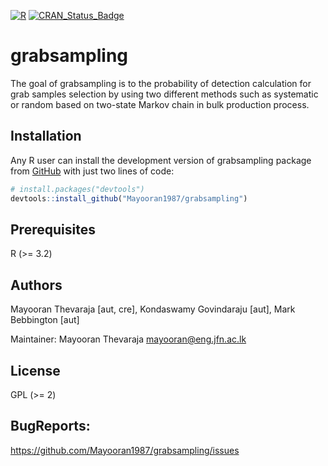 [![R](https://github.com/Mayooran1987/grabsampling/actions/workflows/r.yml/badge.svg)](https://github.com/Mayooran1987/grabsampling/actions/workflows/r.yml)
[![CRAN_Status_Badge](http://www.r-pkg.org/badges/version/grabsampling)](https://cran.r-project.org/package=grabsampling)
   
# grabsampling

The goal of grabsampling is to the probability of detection calculation for grab samples selection by using two different methods such as systematic or random based on two-state Markov chain in bulk production process.

## Installation

Any R user can install the development version of grabsampling package from [GitHub](https://github.com/) with just two lines of code:

``` r
# install.packages("devtools")
devtools::install_github("Mayooran1987/grabsampling")
```
## Prerequisites

R (>= 3.2)

## Authors
Mayooran Thevaraja [aut, cre], Kondaswamy Govindaraju [aut], Mark Bebbington [aut]

Maintainer: Mayooran Thevaraja <mayooran@eng.jfn.ac.lk>

## License
GPL (>= 2) 

## BugReports: 
  https://github.com/Mayooran1987/grabsampling/issues
